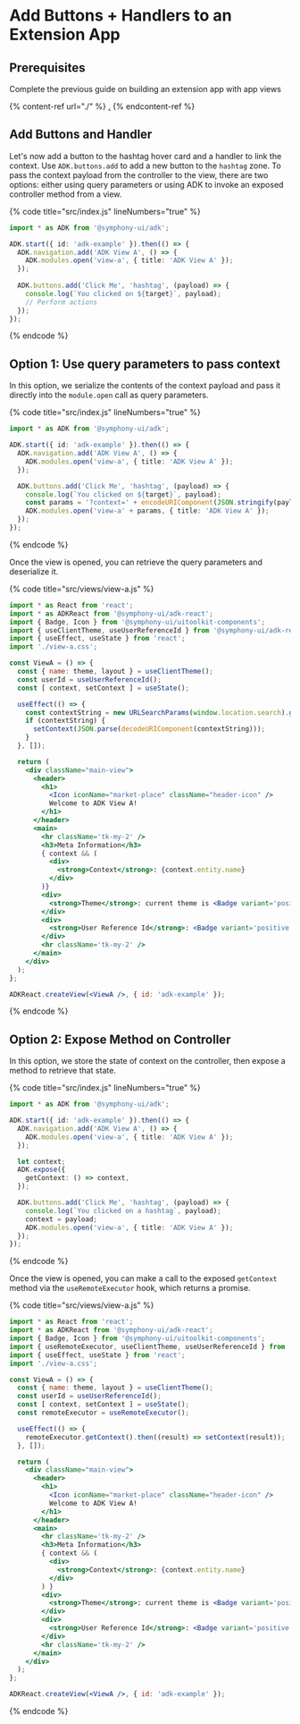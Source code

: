 # Add Buttons + Handlers to an Extension App

## Prerequisites

Complete the previous guide on building an extension app with app views

{% content-ref url="./" %}
[.](./)
{% endcontent-ref %}

## Add Buttons and Handler

Let's now add a button to the hashtag hover card and a handler to link the context. Use `ADK.buttons.add` to add a new button to the `hashtag` zone. To pass the context payload from the controller to the view, there are two options: either using query parameters or using ADK to invoke an exposed controller method from a view.

{% code title="src/index.js" lineNumbers="true" %}
```typescript
import * as ADK from '@symphony-ui/adk';

ADK.start({ id: 'adk-example' }).then(() => {
  ADK.navigation.add('ADK View A', () => {
    ADK.modules.open('view-a', { title: 'ADK View A' });
  });
  
  ADK.buttons.add('Click Me', 'hashtag', (payload) => {
    console.log(`You clicked on ${target}`, payload);
    // Perform actions
  });
});

```
{% endcode %}

## Option 1: Use query parameters to pass context

In this option, we serialize the contents of the context payload and pass it directly into the `module.open` call as query parameters.

{% code title="src/index.js" lineNumbers="true" %}
```typescript
import * as ADK from '@symphony-ui/adk';

ADK.start({ id: 'adk-example' }).then(() => {
  ADK.navigation.add('ADK View A', () => {
    ADK.modules.open('view-a', { title: 'ADK View A' });
  });

  ADK.buttons.add('Click Me', 'hashtag', (payload) => {
    console.log(`You clicked on ${target}`, payload);
    const params = '?context=' + encodeURIComponent(JSON.stringify(payload));
    ADK.modules.open('view-a' + params, { title: 'ADK View A' });
  });
});
```
{% endcode %}

Once the view is opened, you can retrieve the query parameters and deserialize it.

{% code title="src/views/view-a.js" %}
```jsx
import * as React from 'react';
import * as ADKReact from '@symphony-ui/adk-react';
import { Badge, Icon } from '@symphony-ui/uitoolkit-components';
import { useClientTheme, useUserReferenceId } from '@symphony-ui/adk-react';
import { useEffect, useState } from 'react';
import './view-a.css';

const ViewA = () => {
  const { name: theme, layout } = useClientTheme();
  const userId = useUserReferenceId();
  const [ context, setContext ] = useState();

  useEffect(() => {
    const contextString = new URLSearchParams(window.location.search).get('context');
    if (contextString) {
      setContext(JSON.parse(decodeURIComponent(contextString)));
    }
  }, []);

  return (
    <div className="main-view">
      <header>
        <h1>
          <Icon iconName="market-place" className="header-icon" />
          Welcome to ADK View A!
        </h1>
      </header>
      <main>
        <hr className='tk-my-2' />
        <h3>Meta Information</h3>
        { context && (
          <div>
            <strong>Context</strong>: {context.entity.name}
          </div>
        )}
        <div>
          <strong>Theme</strong>: current theme is <Badge variant='positive'>{theme}</Badge> and <Badge variant='positive'>{layout}</Badge>
        </div>
        <div>
          <strong>User Reference Id</strong>: <Badge variant='positive'>{userId}</Badge>
        </div>
        <hr className='tk-my-2' />
      </main>
    </div>
  );
};

ADKReact.createView(<ViewA />, { id: 'adk-example' });
```
{% endcode %}

## Option 2: Expose Method on Controller

In this option, we store the state of context on the controller, then expose a method to retrieve that state.

{% code title="src/index.js" lineNumbers="true" %}
```typescript
import * as ADK from '@symphony-ui/adk';

ADK.start({ id: 'adk-example' }).then(() => {
  ADK.navigation.add('ADK View A', () => {
    ADK.modules.open('view-a', { title: 'ADK View A' });
  });

  let context;
  ADK.expose({
    getContext: () => context,
  });

  ADK.buttons.add('Click Me', 'hashtag', (payload) => {
    console.log(`You clicked on a hashtag`, payload);
    context = payload;
    ADK.modules.open('view-a', { title: 'ADK View A' });
  });
});
```
{% endcode %}

Once the view is opened, you can make a call to the exposed `getContext` method via the `useRemoteExecutor` hook, which returns a promise.

{% code title="src/views/view-a.js" %}
```jsx
import * as React from 'react';
import * as ADKReact from '@symphony-ui/adk-react';
import { Badge, Icon } from '@symphony-ui/uitoolkit-components';
import { useRemoteExecutor, useClientTheme, useUserReferenceId } from '@symphony-ui/adk-react';
import { useEffect, useState } from 'react';
import './view-a.css';

const ViewA = () => {
  const { name: theme, layout } = useClientTheme();
  const userId = useUserReferenceId();
  const [ context, setContext ] = useState();
  const remoteExecutor = useRemoteExecutor();

  useEffect(() => {
    remoteExecutor.getContext().then((result) => setContext(result));
  }, []);

  return (
    <div className="main-view">
      <header>
        <h1>
          <Icon iconName="market-place" className="header-icon" />
          Welcome to ADK View A!
        </h1>
      </header>
      <main>
        <hr className='tk-my-2' />
        <h3>Meta Information</h3>
        { context && (
          <div>
            <strong>Context</strong>: {context.entity.name}
          </div>
        ) }
        <div>
          <strong>Theme</strong>: current theme is <Badge variant='positive'>{theme}</Badge> and <Badge variant='positive'>{layout}</Badge>
        </div>
        <div>
          <strong>User Reference Id</strong>: <Badge variant='positive'>{userId}</Badge>
        </div>
        <hr className='tk-my-2' />
      </main>
    </div>
  );
};

ADKReact.createView(<ViewA />, { id: 'adk-example' });

```
{% endcode %}
